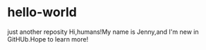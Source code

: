 # hello-world
just another reposity
Hi,humans!My name is Jenny,and I'm new in GitHUb.Hope to learn more!
